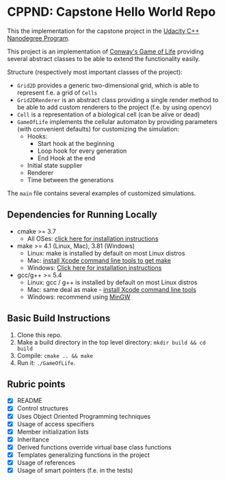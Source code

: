 # CPPND: Capstone Hello World Repo

This the implementation for the capstone project in the [Udacity C++ Nanodegree Program](https://www.udacity.com/course/c-plus-plus-nanodegree--nd213).

This project is an implementation of [Conway's Game of Life](https://en.wikipedia.org/wiki/Conway%27s_Game_of_Life) providing several abstract classes to be able to extend the functionality easily. 

Structure (respectively most important classes of the project):
- `Grid2D` provides a generic two-dimensional grid, which is able to represent f.e. a grid of `Cells`
- `Grid2DRenderer` is an abstract class providing a single render method to be able to add custom renderers to the project (f.e. by using opencv)
- `Cell` is a representation of a biological cell (can be alive or dead)
- `GameOfLife` implements the cellular automaton by providing parameters (with convenient defaults) for customizing the simulation:
  - Hooks:
    - Start hook at the beginning
    - Loop hook for every generation
    - End Hook at the end
  - Initial state supplier
  - Renderer
  - Time between the generations
  
The `main` file contains several examples of customized simulations.

## Dependencies for Running Locally
* cmake >= 3.7
  * All OSes: [click here for installation instructions](https://cmake.org/install/)
* make >= 4.1 (Linux, Mac), 3.81 (Windows)
  * Linux: make is installed by default on most Linux distros
  * Mac: [install Xcode command line tools to get make](https://developer.apple.com/xcode/features/)
  * Windows: [Click here for installation instructions](http://gnuwin32.sourceforge.net/packages/make.htm)
* gcc/g++ >= 5.4
  * Linux: gcc / g++ is installed by default on most Linux distros
  * Mac: same deal as make - [install Xcode command line tools](https://developer.apple.com/xcode/features/)
  * Windows: recommend using [MinGW](http://www.mingw.org/)

## Basic Build Instructions

1. Clone this repo.
2. Make a build directory in the top level directory: `mkdir build && cd build`
3. Compile: `cmake .. && make`
4. Run it: `./GameOfLife`.

## Rubric points
- [x] README
- [x] Control structures
- [x] Uses Object Oriented Programming techniques
- [x] Usage of access specifiers
- [x] Member initialization lists
- [x] Inheritance
- [x] Derived functions override virtual base class functions
- [x] Templates generalizing functions in the project
- [x] Usage of references
- [x] Usage of smart pointers (f.e. in the tests)
